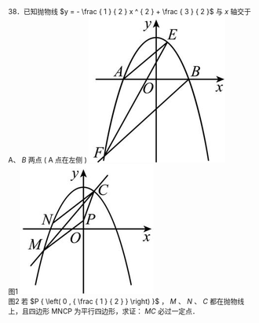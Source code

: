 38．已知抛物线 $y = - \frac { 1 } { 2 } x ^ { 2 } + \frac { 3 } { 2 }$ 与 $x$ 轴交于A、 $B$ 两点 ( A 点在左侧 )
![](<../../qs_image_DB/专题3-1_二次函数中的10类定值、定点问题（解析版）/d444effe679ce9bf74beb03c1479a7f68abf3edc08e9104402825082674bb891.jpg>)  
图1
![](<../../qs_image_DB/专题3-1_二次函数中的10类定值、定点问题（解析版）/5c532e3be7727ea47582048431757d1cd860d265ed2ea3a0527014c0e9e5cc70.jpg>)  
图2
若 $P { \left( 0 , { \frac { 1 } { 2 } } \right) }$ ， $M$ 、 $N$ 、 $C$ 都在抛物线上，且四边形 MNCP 为平行四边形，求证： $M C$ 必过一定点．
